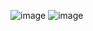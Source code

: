 ![image](https://github.com/MarjorieNevarez/calendariodegooglefinal/assets/151756579/32203f03-209d-46af-960c-c0bed5ac35ef) 
![image](https://github.com/MarjorieNevarez/calendariodegooglefinal/assets/151756579/8ea2a494-09bf-4b68-b2ae-e187249609af)

